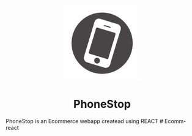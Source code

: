 
<p align="center">
  <img width="200" src="https://github.com/psychoactiv/Ecomm-react/blob/dev/public/Assets/Images/Subheading%20(4).png">
 <h1 align="center">
    PhoneStop 
</h1>
</p>
PhoneStop is an Ecommerce webapp createad using REACT
# Ecomm-react
